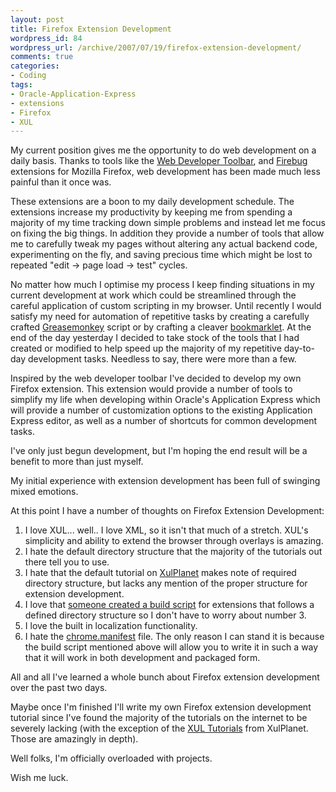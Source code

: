 ```yaml
--- 
layout: post
title: Firefox Extension Development
wordpress_id: 84
wordpress_url: /archive/2007/07/19/firefox-extension-development/
comments: true
categories: 
- Coding
tags: 
- Oracle-Application-Express
- extensions
- Firefox
- XUL
---
```


My current position gives me the opportunity to do web development on a daily basis. Thanks to tools like the [Web Developer Toolbar](http://chrispederick.com/work/web-developer/ "The Web Developer Toolbar extension for Firefox."), and [Firebug](http://www.getfirebug.com "The Firebug Javascript Debugger") extensions for Mozilla Firefox, web development has been made much less painful than it once was. 

These extensions are a boon to my daily development schedule. The extensions increase my productivity by keeping me from spending a majority of my time tracking down simple problems and instead let me focus on fixing the big things. In addition they provide a number of tools that allow me to carefully tweak my pages without altering any actual backend code, experimenting on the fly, and saving precious time which might be lost to repeated "edit -&gt; page load -&gt; test" cycles. 

No matter how much I optimise my process I keep finding situations in my current development at work which could be streamlined through the careful application of custom scripting in my browser. Until recently I would satisfy my need for automation of repetitive tasks by creating a carefully crafted [Greasemonkey](http://www.greasespot.net/ "The Greasemonkey Blog.") script or by crafting a cleaver [bookmarklet](http://en.wikipedia.org/wiki/Bookmarklet "Bookmarklet description."). At the end of the day yesterday I decided to take stock of the tools that I had created or modified to help speed up the majority of my repetitive day-to-day development tasks. Needless to say, there were more than a few. 

Inspired by the web developer toolbar I've decided to develop my own Firefox extension. This extension would provide a number of tools to simplify my life when developing within Oracle's Application Express which will provide a number of customization options to the existing Application Express editor, as well as a number of shortcuts for common development tasks. 

I've only just begun development, but I'm hoping the end result will be a benefit to more than just myself. 

My initial experience with extension development has been full of swinging mixed emotions. 

At this point I have a number of thoughts on Firefox Extension Development:

1. I love XUL... well.. I love XML, so it isn't that much of a stretch. XUL's simplicity and ability to extend the browser through overlays is amazing.
2. I hate the default directory structure that the majority of the tutorials out there tell you to use.
3. I hate that the default tutorial on [XulPlanet](http://www.xulplanet.com "The XulPlanet website: The Ultimate XUL Resource.") makes note of required directory structure, but lacks any mention of the proper structure for extension development.
4. I love that [someone created a build script](http://kb.mozillazine.org/Bash_build_script "The Bash build script is probably the most useful script out there for XUL Development.") for extensions that follows a defined directory structure so I don't have to worry about number 3.
5. I love the built in localization functionality.
6. I hate the [chrome.manifest](http://developer.mozilla.org/en/docs/Chrome_Registration "The chrome. manifest file is how you register chrome packages with the chrome registry. It's important.  I love the registry... but I hate the manifest.") file. The only reason I can stand it is because the build script mentioned above will allow you to write it in such a way that it will work in both development and packaged form.

All and all I've learned a whole bunch about Firefox extension development over the past two days. 

Maybe once I'm finished I'll write my own Firefox extension development tutorial since I've found the majority of the tutorials on the internet to be severely lacking (with the exception of the [XUL Tutorials](http://www.xulplanet.com/tutorials/ "The XulPlanet XUL tutorials. If you want to learn XUL this is the place to go.") from XulPlanet. Those are amazingly in depth). 

Well folks, I'm officially overloaded with projects. 

Wish me luck.
